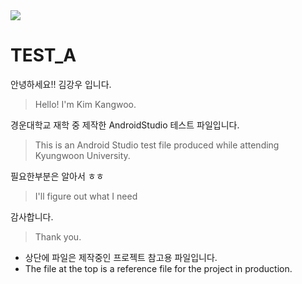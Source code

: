 <img src="https://img.shields.io/badge/androidstudio-3DDC84?style=flat-flat-square&logo=androidstudio&logoColor=white"/>

# TEST_A

안녕하세요!! 김강우 입니다.
>Hello! I'm Kim Kangwoo.

경운대학교 재학 중 제작한 AndroidStudio 테스트 파일입니다.
>This is an Android Studio test file produced while attending Kyungwoon University.

필요한부분은 알아서 ㅎㅎ
>I'll figure out what I need

감사합니다.
>Thank you.

* 상단에 파일은 제작중인 프로젝트 참고용 파일입니다.
* The file at the top is a reference file for the project in production.
